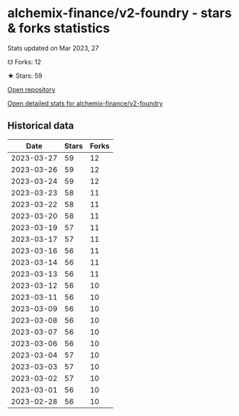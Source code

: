 # alchemix-finance/v2-foundry - stars & forks statistics

Stats updated on Mar 2023, 27

☋ Forks: 12

★ Stars: 59

[Open repository](https://github.com/alchemix-finance/v2-foundry)

[Open detailed stats for alchemix-finance/v2-foundry](https://reviewgithub.com/rep/alchemix-finance/v2-foundry)

## Historical data
| Date | Stars | Forks |
|------|-------|-------|
| 2023-03-27 | 59 | 12 | 
| 2023-03-26 | 59 | 12 | 
| 2023-03-24 | 59 | 12 | 
| 2023-03-23 | 58 | 11 | 
| 2023-03-22 | 58 | 11 | 
| 2023-03-20 | 58 | 11 | 
| 2023-03-19 | 57 | 11 | 
| 2023-03-17 | 57 | 11 | 
| 2023-03-16 | 56 | 11 | 
| 2023-03-14 | 56 | 11 | 
| 2023-03-13 | 56 | 11 | 
| 2023-03-12 | 56 | 10 | 
| 2023-03-11 | 56 | 10 | 
| 2023-03-09 | 56 | 10 | 
| 2023-03-08 | 56 | 10 | 
| 2023-03-07 | 56 | 10 | 
| 2023-03-06 | 56 | 10 | 
| 2023-03-04 | 57 | 10 | 
| 2023-03-03 | 57 | 10 | 
| 2023-03-02 | 57 | 10 | 
| 2023-03-01 | 56 | 10 | 
| 2023-02-28 | 56 | 10 | 

